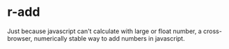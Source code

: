 # r-add
Just because javascript can't calculate with large or float number, a cross-browser, numerically stable way to add numbers in javascript. 
